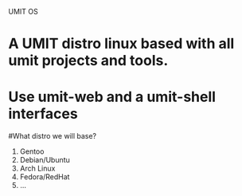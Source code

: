 UMIT OS

# A UMIT distro linux based with all umit projects and tools.
# Use umit-web and a umit-shell interfaces


#What distro we will base?

1) Gentoo
2) Debian/Ubuntu
3) Arch Linux
4) Fedora/RedHat
5) ...